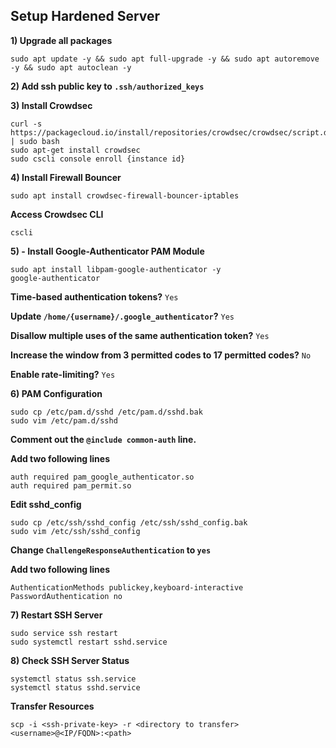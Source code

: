 ## Setup Hardened Server

**1) Upgrade all packages**

    sudo apt update -y && sudo apt full-upgrade -y && sudo apt autoremove -y && sudo apt autoclean -y

**2) Add ssh public key to `.ssh/authorized_keys`**

**3) Install Crowdsec**

    curl -s https://packagecloud.io/install/repositories/crowdsec/crowdsec/script.deb.sh | sudo bash
    sudo apt-get install crowdsec
    sudo cscli console enroll {instance id}

**4) Install Firewall Bouncer**

    sudo apt install crowdsec-firewall-bouncer-iptables

**Access Crowdsec CLI**

`cscli`

**5) - Install Google-Authenticator PAM Module**

    sudo apt install libpam-google-authenticator -y
    google-authenticator

**Time-based authentication tokens?** `Yes`

**Update `/home/{username}/.google_authenticator`?** `Yes`

**Disallow multiple uses of the same authentication token?** `Yes`

**Increase the window from 3 permitted codes to 17 permitted codes?** `No`

**Enable rate-limiting?** `Yes`

**6) PAM Configuration**

    sudo cp /etc/pam.d/sshd /etc/pam.d/sshd.bak
    sudo vim /etc/pam.d/sshd

**Comment out the `@include common-auth` line.**

**Add two following lines**

    auth required pam_google_authenticator.so
    auth required pam_permit.so

**Edit sshd_config**

    sudo cp /etc/ssh/sshd_config /etc/ssh/sshd_config.bak
    sudo vim /etc/ssh/sshd_config

**Change `ChallengeResponseAuthentication` to `yes`**

**Add two following lines**

    AuthenticationMethods publickey,keyboard-interactive
    PasswordAuthentication no

**7) Restart SSH Server**

    sudo service ssh restart
    sudo systemctl restart sshd.service

**8) Check SSH Server Status**

    systemctl status ssh.service
    systemctl status sshd.service

**Transfer Resources**

    scp -i <ssh-private-key> -r <directory to transfer> <username>@<IP/FQDN>:<path>

